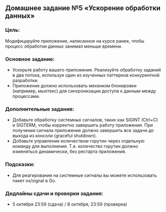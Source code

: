 ## Домашнее задание №5 «Ускорение обработки данных»
### Цель:

Модифицируйте приложение, написанное на курсе ранее, чтобы процесс обработки данных занимал меньше времени.

### Основное задание:

- Ускорьте работу вашего приложения. Реализуйте обработку заданий в два потока, используя один из изученных паттернов конкурентной разработки.
- Приложение должно использовать механизм блокировки (например, мьютекс) для синхронизации доступа к данным между процессами.

### Дополнительные задания:

- Добавьте обработку системных сигналов, таких как SIGINT (Ctrl+C) и SIGTERM, чтобы корректно завершить работу приложения. При получении сигнала приложение должно завершить все задачи до выхода из консоли (graceful shutdown).
- Добавьте управление количеством горутин через отдельную команду для выполнения. Т.е. количество горутин должно изменяться динамически, без рестарта приложения.

### Подсказки:

- Для реагирования на системные сигналы вы можете использовать пакет os/signal в Go.

### Дедлайны сдачи и проверки задания:
- 5 октября 23:59 (сдача) / 8 октября, 23:59 (проверка)
